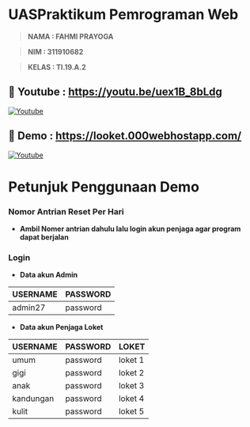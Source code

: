 # UASPraktikum Pemrograman Web

> **NAMA  : FAHMI PRAYOGA**

> **NIM   : 311910682**

> **KELAS : TI.19.A.2**


## 🔗 Youtube  : https://youtu.be/uex1B_8bLdg

[![Youtube](https://www.youtube.com/watch?v=uex1B_8bLdg)](https://youtu.be/uex1B_8bLdg)

## 🔗 Demo     : https://looket.000webhostapp.com/

[![Youtube](https://image.flaticon.com/icons/png/128/5110/5110630.png)](https://looket.000webhostapp.com/)


# Petunjuk Penggunaan Demo

### Nomor Antrian Reset Per Hari
- **Ambil Nomer antrian dahulu lalu login akun penjaga agar program dapat berjalan**

### Login
- **Data akun Admin**

| USERNAME | PASSWORD |
| ------ | ------ |
| admin27 | password |

- **Data akun Penjaga Loket**

| USERNAME | PASSWORD | LOKET |
| ------ | ------ | ------ |
| umum | password | loket 1 |
| gigi | password | loket 2 |
| anak | password | loket 3 |
| kandungan | password | loket 4 |
| kulit | password | loket 5 |
